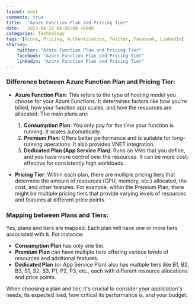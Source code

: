 ```yaml
---
layout: post
comments: true
title:  "Azure Function Plan and Pricing Tier"
date:   2023-06-22 08:00:00 +0800
categories: Technology
tags: [Azure, Pricing, Authentication, Twitter, Facebook, LinkedIn]
sharing:
    twitter: "Azure Function Plan and Pricing Tier"
    facebook: "Azure Function Plan and Pricing Tier"
    linkedin: "Azure Function Plan and Pricing Tier"
---
```


### Difference between Azure Function Plan and Pricing Tier:

- **Azure Function Plan**: This refers to the type of hosting model you choose for your Azure Functions. It determines factors like how you're billed, how your function app scales, and how the resources are allocated. The main plans are:
  1. **Consumption Plan**: You only pay for the time your function is running. It scales automatically.
  2. **Premium Plan**: Offers better performance and is suitable for long-running operations. It also provides VNET integration.
  3. **Dedicated Plan (App Service Plan)**: Runs on VMs that you define, and you have more control over the resources. It can be more cost-effective for consistently high workloads.

- **Pricing Tier**: Within each plan, there are multiple pricing tiers that determine the amount of resources (CPU, memory, etc.) allocated, the cost, and other features. For example, within the Premium Plan, there might be multiple pricing tiers that provide varying levels of resources and features at different price points.

### Mapping between Plans and Tiers:

Yes, plans and tiers are mapped. Each plan will have one or more tiers associated with it. For instance:

- **Consumption Plan** has only one tier.
- **Premium Plan** can have multiple tiers offering various levels of resources and additional features.
- **Dedicated Plan** (or App Service Plan) also has multiple tiers like B1, B2, B3, S1, S2, S3, P1, P2, P3, etc., each with different resource allocations and price points.

When choosing a plan and tier, it's crucial to consider your application's needs, its expected load, how critical its performance is, and your budget.